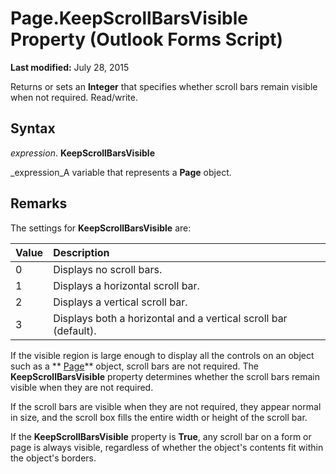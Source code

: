 
# Page.KeepScrollBarsVisible Property (Outlook Forms Script)

 **Last modified:** July 28, 2015

Returns or sets an  **Integer** that specifies whether scroll bars remain visible when not required. Read/write.

## Syntax

 _expression_. **KeepScrollBarsVisible**

 _expression_A variable that represents a  **Page** object.


## Remarks

The settings for  **KeepScrollBarsVisible** are:



|**Value**|**Description**|
|:-----|:-----|
|0|Displays no scroll bars.|
|1|Displays a horizontal scroll bar.|
|2|Displays a vertical scroll bar.|
|3|Displays both a horizontal and a vertical scroll bar (default).|
If the visible region is large enough to display all the controls on an object such as a  ** [Page](836941c3-c768-151a-65a5-41c71493033a.md)** object, scroll bars are not required. The **KeepScrollBarsVisible** property determines whether the scroll bars remain visible when they are not required.

If the scroll bars are visible when they are not required, they appear normal in size, and the scroll box fills the entire width or height of the scroll bar.

If the  **KeepScrollBarsVisible** property is **True**, any scroll bar on a form or page is always visible, regardless of whether the object's contents fit within the object's borders.

